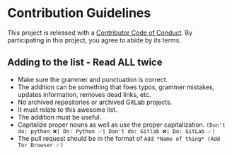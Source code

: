 # Contribution Guidelines
This project is released with a [Contributor Code of Conduct](https://github.com/Polycarbohydrate/awesome-tor/blob/main/code-of-conduct.md). By participating in this project, you agree to abide by its terms.
## Adding to the list - Read ALL twice
- Make sure the grammer and punctuation is correct.
- The addition can be something that fixes typos, grammer mistakes, updates information, removes dead links, etc.
- No archived repositories or archived GitLab projects.
- It must relate to this awesome list.
- The addition must be useful.
- Capitalize proper nouns as well as use the proper capitalization. `(Don't do: python ❌| Do: Python ✅| Don't do: Gitlab ❌| Do: GitLab ✅)`
- The pull request should be in the format of `Add *Name of thing* (Add Tor Browser ✅)`
